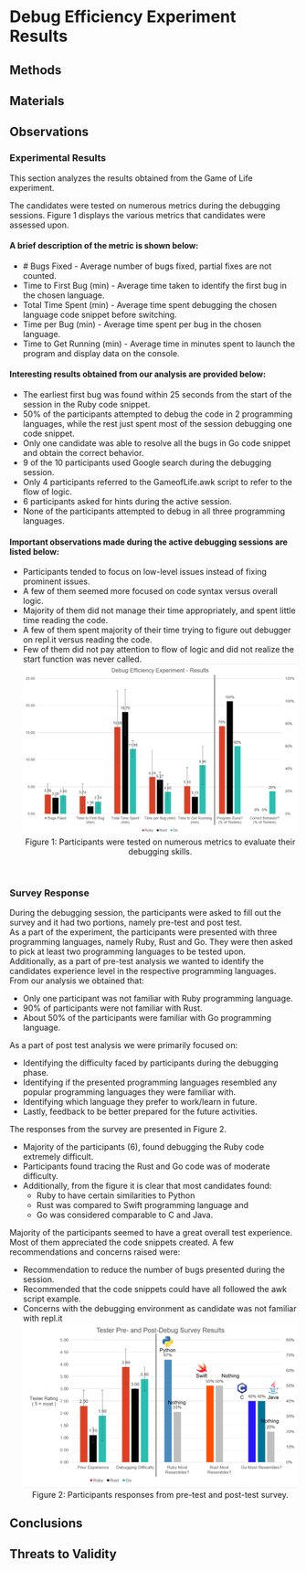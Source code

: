 # Debug Efficiency Experiment Results

## Methods

## Materials

## Observations
### Experimental Results
This section analyzes the results obtained from the Game of Life experiment. 

The candidates were tested on numerous metrics during the debugging sessions. Figure 1 displays the various metrics that candidates were assessed upon.
<br />
#### A brief description of the metric is shown below:
* \# Bugs Fixed - Average number of bugs fixed, partial fixes are not counted.
* Time to First Bug (min) - Average time taken to identify the first bug in the chosen language.
* Total Time Spent (min) - Average time spent debugging the chosen language code snippet before switching.
* Time per Bug (min) - Average time spent per bug in the chosen language.
* Time to Get Running (min) - Average time in minutes spent to launch the program and display data on the console.

#### Interesting results obtained from our analysis are provided below:
* The earliest first bug was found within 25 seconds from the start of the session in the Ruby code snippet.
* 50% of the participants attempted to debug the code in 2 programming languages, while the rest just spent most of the session debugging one code snippet.
* Only one candidate was able to resolve all the bugs in Go code snippet and obtain the correct behavior.
* 9 of the 10 participants used Google search during the debugging session.
* Only 4 participants referred to the GameofLife.awk script to refer to the flow of logic.
* 6 participants asked for hints during the active session.
* None of the participants attempted to debug in all three programming languages.

#### Important observations made during the active debugging sessions are listed below:
* Participants tended to focus on low-level issues instead of fixing prominent issues.
* A few of them seemed more focused on code syntax versus overall logic.
* Majority of them did not manage their time appropriately, and spent little time reading the code.
* A few of them spent majority of their time trying to figure out debugger on repl.it versus reading the code.
* Few of them did not pay attention to flow of logic and did not realize the start function was never called.
![Experimental Results](data/tester_results.png)<div align="center">Figure 1: Participants were tested on numerous metrics to evaluate their debugging skills.</div>
<br />

### Survey Response
During the debugging session, the participants were asked to fill out the survey and it had two portions, namely pre-test and post test.
<br />
As a part of the experiment, the participants were presented with three programming languages, namely Ruby, Rust and Go. They were then asked to pick at least two programming languages to be tested upon. 
<br />
Additionally, as a part of pre-test analysis we wanted to identify the candidates experience level in the respective programming languages. From our analysis we obtained that:
* Only one participant was not familiar with Ruby programming language.
* 90% of participants were not familiar with Rust.
* About 50% of the participants were familiar with Go programming language.

As a part of post test analysis we were primarily focused on:
* Identifying the difficulty faced by participants during the debugging phase.
* Identifying if the presented programming languages resembled any popular programming languages they were familiar with.
* Identifying which language they prefer to work/learn in future.
* Lastly, feedback to be better prepared for the future activities.

The responses from the survey are presented in Figure 2.
* Majority of the participants (6), found debugging the Ruby code extremely difficult.
* Participants found tracing the Rust and Go code was of moderate difficulty.
* Additionally, from the figure it is clear that most candidates found:
  * Ruby to have certain similarities to Python
  * Rust was compared to Swift programming language and
  * Go was considered comparable to C and Java.

Majority of the participants seemed to have a great overall test experience. Most of them appreciated the code snippets created. A few recommendations and concerns raised were:
* Recommendation to reduce the number of bugs presented during the session.
* Recommended that the code snippets could have all followed the awk script example.
* Concerns with the debugging environment as candidate was not familiar with repl.it
![Survey Responses](data/survey_results.png) <div align="center">Figure 2: Participants responses from pre-test and post-test survey.</div>

## Conclusions

## Threats to Validity
